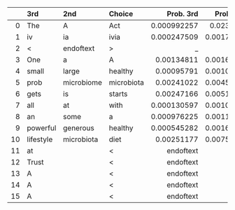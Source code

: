 |    | 3rd           | 2nd        | Choice        |   Prob. 3rd |   Prob. 2nd |   Prob. Choice |
|---:|:--------------|:-----------|:--------------|------------:|------------:|---------------:|
|  0 | The           | A          | Act           | 0.000992257 | 0.0230138   |       0.957735 |
|  1 | iv            | ia         | ivia          | 0.000247509 | 0.00171776  |       0.997134 |
|  2 | <|endoftext|> | _          | .             | 0.000453923 | 0.00104503  |       0.995603 |
|  3 | One           | a          | A             | 0.00134811  | 0.00168751  |       0.994484 |
|  4 | small         | large      | healthy       | 0.00095791  | 0.00103707  |       0.992352 |
|  5 | prob          | microbiome | microbiota    | 0.00241022  | 0.00458316  |       0.981466 |
|  6 | gets          | is         | starts        | 0.00247166  | 0.00510817  |       0.979502 |
|  7 | all           | at         | with          | 0.000130597 | 0.00106899  |       0.998301 |
|  8 | an            | some       | a             | 0.000976225 | 0.00111572  |       0.994695 |
|  9 | powerful      | generous   | healthy       | 0.000545282 | 0.00163863  |       0.995677 |
| 10 | lifestyle     | microbiota | diet          | 0.00251177  | 0.00753928  |       0.985942 |
| 11 | at            |            | <|endoftext|> | 0.000971059 | 0.00296338  |       0.992889 |
| 12 | Trust         |            | <|endoftext|> | 1.18098e-05 | 0.00111671  |       0.998798 |
| 13 | A             |            | <|endoftext|> | 7.69479e-05 | 0.000363068 |       0.999381 |
| 14 | A             |            | <|endoftext|> | 0.000106215 | 0.00038009  |       0.999256 |
| 15 | A             |            | <|endoftext|> | 0.0001357   | 0.000469113 |       0.998964 |